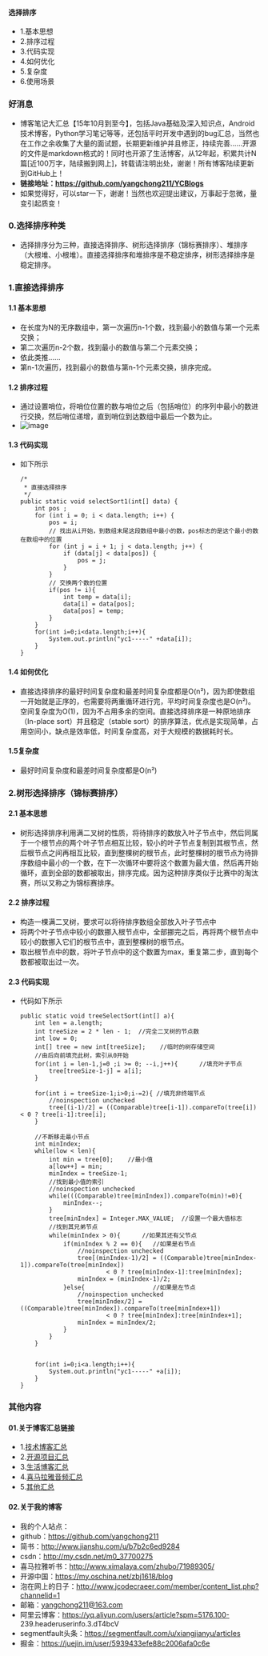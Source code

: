#### 选择排序
- 1.基本思想
- 2.排序过程
- 3.代码实现
- 4.如何优化
- 5.复杂度
- 6.使用场景




### 好消息
- 博客笔记大汇总【15年10月到至今】，包括Java基础及深入知识点，Android技术博客，Python学习笔记等等，还包括平时开发中遇到的bug汇总，当然也在工作之余收集了大量的面试题，长期更新维护并且修正，持续完善……开源的文件是markdown格式的！同时也开源了生活博客，从12年起，积累共计N篇[近100万字，陆续搬到网上]，转载请注明出处，谢谢！所有博客陆续更新到GitHub上！
- **链接地址：https://github.com/yangchong211/YCBlogs**
- 如果觉得好，可以star一下，谢谢！当然也欢迎提出建议，万事起于忽微，量变引起质变！




### 0.选择排序种类
- 选择排序分为三种，直接选择排序、树形选择排序（锦标赛排序）、堆排序（大根堆、小根堆）。直接选择排序和堆排序是不稳定排序，树形选择排序是稳定排序。

### 1.直接选择排序
#### 1.1 基本思想
- 在长度为N的无序数组中，第一次遍历n-1个数，找到最小的数值与第一个元素交换；
- 第二次遍历n-2个数，找到最小的数值与第二个元素交换；
- 依此类推……
- 第n-1次遍历，找到最小的数值与第n-1个元素交换，排序完成。


#### 1.2 排序过程
- 通过设置哨位，将哨位位置的数与哨位之后（包括哨位）的序列中最小的数进行交换，然后哨位递增，直到哨位到达数组中最后一个数为止。
- ![image](https://upload-images.jianshu.io/upload_images/4432347-d406a59b8a29676f.gif?imageMogr2/auto-orient/strip)




#### 1.3 代码实现
- 如下所示
    ```
    /*
     * 直接选择排序
     */
    public static void selectSort1(int[] data) {
        int pos ;
        for (int i = 0; i < data.length; i++) {
            pos = i;
            // 找出从i开始，到数组末尾这段数组中最小的数，pos标志的是这个最小的数在数组中的位置
            for (int j = i + 1; j < data.length; j++) {
                if (data[j] < data[pos]) {
                    pos = j;
                }
            }
            // 交换两个数的位置
            if(pos != i){
                int temp = data[i];
                data[i] = data[pos];
                data[pos] = temp;
            }
        }
        for(int i=0;i<data.length;i++){
            System.out.println("yc1-----" +data[i]);
        }
    }
    ```


#### 1.4 如何优化
- 直接选择排序的最好时间复杂度和最差时间复杂度都是O(n²)，因为即使数组一开始就是正序的，也需要将两重循环进行完，平均时间复杂度也是O(n²)。空间复杂度为O(1)，因为不占用多余的空间。直接选择排序是一种原地排序（In-place sort）并且稳定（stable sort）的排序算法，优点是实现简单，占用空间小，缺点是效率低，时间复杂度高，对于大规模的数据耗时长。


#### 1.5复杂度
- 最好时间复杂度和最差时间复杂度都是O(n²)




### 2.树形选择排序（锦标赛排序）
#### 2.1 基本思想
- 树形选择排序利用满二叉树的性质，将待排序的数放入叶子节点中，然后同属于一个根节点的两个叶子节点相互比较，较小的叶子节点复制到其根节点，然后根节点之间再相互比较，直到整棵树的根节点，此时整棵树的根节点为待排序数组中最小的一个数，在下一次循环中要将这个数置为最大值，然后再开始循环，直到全部的数都被取出，排序完成。因为这种排序类似于比赛中的淘汰赛，所以又称之为锦标赛排序。



#### 2.2 排序过程
- 构造一棵满二叉树，要求可以将待排序数组全部放入叶子节点中
- 将两个叶子节点中较小的数挪入根节点中，全部挪完之后，再将两个根节点中较小的数挪入它们的根节点中，直到整棵树的根节点。
- 取出根节点中的数，将叶子节点中的这个数置为max，重复第二步，直到每个数都被取出过一次。



#### 2.3 代码实现
- 代码如下所示
    ```
    public static void treeSelectSort(int[] a){
        int len = a.length;
        int treeSize = 2 * len - 1;  //完全二叉树的节点数
        int low = 0;
        int[] tree = new int[treeSize];    //临时的树存储空间
        //由后向前填充此树，索引从0开始
        for(int i = len-1,j=0 ;i >= 0; --i,j++){      //填充叶子节点
            tree[treeSize-1-j] = a[i];
        }
    
        for(int i = treeSize-1;i>0;i-=2){ //填充非终端节点
            //noinspection unchecked
            tree[(i-1)/2] = ((Comparable)tree[i-1]).compareTo(tree[i]) < 0 ? tree[i-1]:tree[i];
        }
    
        //不断移走最小节点
        int minIndex;
        while(low < len){
            int min = tree[0];    //最小值
            a[low++] = min;
            minIndex = treeSize-1;
            //找到最小值的索引
            //noinspection unchecked
            while(((Comparable)tree[minIndex]).compareTo(min)!=0){
                minIndex--;
            }
            tree[minIndex] = Integer.MAX_VALUE;  //设置一个最大值标志
            //找到其兄弟节点
            while(minIndex > 0){      //如果其还有父节点
                if(minIndex % 2 == 0){   //如果是右节点
                    //noinspection unchecked
                    tree[(minIndex-1)/2] = ((Comparable)tree[minIndex-1]).compareTo(tree[minIndex])
                            < 0 ? tree[minIndex-1]:tree[minIndex];
                    minIndex = (minIndex-1)/2;
                }else{                   //如果是左节点
                    //noinspection unchecked
                    tree[minIndex/2] = ((Comparable)tree[minIndex]).compareTo(tree[minIndex+1])
                            < 0 ? tree[minIndex]:tree[minIndex+1];
                    minIndex = minIndex/2;
                }
            }
        }
    
    
        for(int i=0;i<a.length;i++){
            System.out.println("yc1-----" +a[i]);
        }
    }
    ```





### 其他内容
#### 01.关于博客汇总链接
- 1.[技术博客汇总](https://www.jianshu.com/p/614cb839182c)
- 2.[开源项目汇总](https://blog.csdn.net/m0_37700275/article/details/80863574)
- 3.[生活博客汇总](https://blog.csdn.net/m0_37700275/article/details/79832978)
- 4.[喜马拉雅音频汇总](https://www.jianshu.com/p/f665de16d1eb)
- 5.[其他汇总](https://www.jianshu.com/p/53017c3fc75d)



#### 02.关于我的博客
- 我的个人站点：
- github：https://github.com/yangchong211
- 简书：http://www.jianshu.com/u/b7b2c6ed9284
- csdn：http://my.csdn.net/m0_37700275
- 喜马拉雅听书：http://www.ximalaya.com/zhubo/71989305/
- 开源中国：https://my.oschina.net/zbj1618/blog
- 泡在网上的日子：http://www.jcodecraeer.com/member/content_list.php?channelid=1
- 邮箱：yangchong211@163.com
- 阿里云博客：https://yq.aliyun.com/users/article?spm=5176.100- 239.headeruserinfo.3.dT4bcV
- segmentfault头条：https://segmentfault.com/u/xiangjianyu/articles
- 掘金：https://juejin.im/user/5939433efe88c2006afa0c6e


